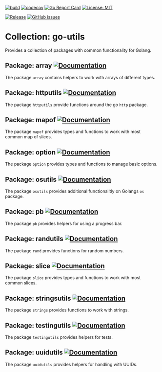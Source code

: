 [![build](https://github.com/rebel-l/go-utils/actions/workflows/ci/badge.svg)](https://github.com/rebel-l/go-utils/actions) 
[![codecov](https://codecov.io/gh/rebel-l/go-utils/branch/master/graph/badge.svg)](https://codecov.io/gh/rebel-l/go-utils)
[![Go Report Card](https://goreportcard.com/badge/github.com/rebel-l/go-utils)](https://goreportcard.com/report/github.com/rebel-l/go-utils)
[![License: MIT](https://img.shields.io/badge/License-MIT-yellow.svg)](https://opensource.org/licenses/MIT)

[![Release](https://img.shields.io/github/release/rebel-l/go-utils.svg?label=Release)](https://github.com/rebel-l/go-utils/releases)
[![GitHub issues](https://img.shields.io/github/issues/rebel-l/go-utils.svg)](https://github.com/rebel-l/go-utils/issues)

# Collection: go-utils
Provides a collection of packages with common functionality for Golang.

## Package: array [![Documentation](https://godoc.org/github.com/rebel-l/go-utils/array?status.svg)](https://godoc.org/github.com/rebel-l/go-utils/array)
The package `array` contains helpers to work with arrays of different types.

## Package: httputils [![Documentation](https://godoc.org/github.com/rebel-l/go-utils/httputils?status.svg)](https://godoc.org/github.com/rebel-l/go-utils/httputils)
The package `httputils` provide functions around the go `http` package.

## Package: mapof [![Documentation](https://godoc.org/github.com/rebel-l/go-utils/mapof?status.svg)](https://godoc.org/github.com/rebel-l/go-utils/mapof)
The package `mapof` provides types and functions to work with most common map of slices.

## Package: option [![Documentation](https://godoc.org/github.com/rebel-l/go-utils/option?status.svg)](https://godoc.org/github.com/rebel-l/go-utils/option)
The package `option` provides types and functions to manage basic options.

## Package: osutils [![Documentation](https://godoc.org/github.com/rebel-l/go-utils/osutils?status.svg)](https://godoc.org/github.com/rebel-l/go-utils/osutils)
The package `osutils` provides additional functionalitly on Golangs `os` package.

## Package: pb [![Documentation](https://godoc.org/github.com/rebel-l/go-utils/pb?status.svg)](https://godoc.org/github.com/rebel-l/go-utils/pb)
The package `pb` provides helpers for using a progress bar.

## Package: randutils [![Documentation](https://godoc.org/github.com/rebel-l/go-utils/randutils?status.svg)](https://godoc.org/github.com/rebel-l/go-utils/randutils)
The package `rand` provides functions for random numbers.

## Package: slice [![Documentation](https://godoc.org/github.com/rebel-l/go-utils/slice?status.svg)](https://godoc.org/github.com/rebel-l/go-utils/slice)
The package `slice` provides types and functions to work with most common slices.

## Package: stringsutils [![Documentation](https://godoc.org/github.com/rebel-l/go-utils/stringsutils?status.svg)](https://godoc.org/github.com/rebel-l/go-utils/stringsutils)
The package `strings` provides functions to work with strings.

## Package: testingutils [![Documentation](https://godoc.org/github.com/rebel-l/go-utils/testingutils?status.svg)](https://godoc.org/github.com/rebel-l/go-utils/testingutils)
The package `testingutils` provides helpers for tests.

## Package: uuidutils [![Documentation](https://godoc.org/github.com/rebel-l/go-utils/uuidutils?status.svg)](https://godoc.org/github.com/rebel-l/go-utils/uuidutils)
The package `uuidutils` provides helpers for handling with UUIDs.
